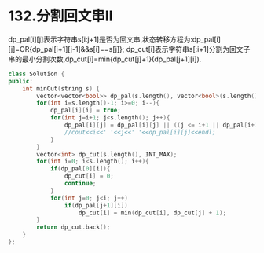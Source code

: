 # 132.分割回文串II

dp_pal[i][j]表示字符串s[i:j+1]是否为回文串,状态转移方程为:dp_pal[i][j]=OR{dp_pal[i+1][j-1]&&s[i]==s[j]};
dp_cut[i]表示字符串s[:i+1]分割为回文子串的最小分割次数,dp_cut[i]=min{dp_cut[j]+1}(dp_pal[j+1][i]).

```cpp
class Solution {
public:
    int minCut(string s) {
        vector<vector<bool>> dp_pal(s.length(), vector<bool>(s.length(), false));
        for(int i=s.length()-1; i>=0; i--){
            dp_pal[i][i] = true;
            for(int j=i+1; j<s.length(); j++){
                dp_pal[i][j] = dp_pal[i][j] || ((j <= i+1 || dp_pal[i+1][j-1]) && s[i]==s[j]);
                //cout<<i<<' '<<j<<' '<<dp_pal[i][j]<<endl;
            }
        }
        vector<int> dp_cut(s.length(), INT_MAX);
        for(int i=0; i<s.length(); i++){
            if(dp_pal[0][i]){
                dp_cut[i] = 0;
                continue;
            }
            for(int j=0; j<i; j++)
                if(dp_pal[j+1][i])
                    dp_cut[i] = min(dp_cut[i], dp_cut[j] + 1);
        }
        return dp_cut.back();
    }
};
```
